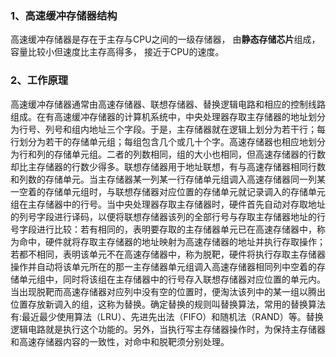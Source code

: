 ### 1、高速缓冲存储器结构 ###
高速缓冲存储器是存在于主存与CPU之间的一级存储器， 由**静态存储芯片**组成，容量比较小但速度比主存高得多， 接近于CPU的速度。  
### 2、工作原理 ###
高速缓冲存储器通常由高速存储器、联想存储器、替换逻辑电路和相应的控制线路组成。在有高速缓冲存储器的计算机系统中，中央处理器存取主存储器的地址划分为行号、列号和组内地址三个字段。于是，主存储器就在逻辑上划分为若干行；每行划分为若干的存储单元组；每组包含几个或几十个字。高速存储器也相应地划分为行和列的存储单元组。二者的列数相同，组的大小也相同，但高速存储器的行数却比主存储器的行数少得多。联想存储器用于地址联想，有与高速存储器相同行数和列数的存储单元。当主存储器某一列某一行存储单元组调入高速存储器同一列某一空着的存储单元组时，与联想存储器对应位置的存储单元就记录调入的存储单元组在主存储器中的行号。当中央处理器存取主存储器时，硬件首先自动对存取地址的列号字段进行译码，以便将联想存储器该列的全部行号与存取主存储器地址的行号字段进行比较：若有相同的，表明要存取的主存储器单元已在高速存储器中，称为命中，硬件就将存取主存储器的地址映射为高速存储器的地址并执行存取操作；若都不相同，表明该单元不在高速存储器中，称为脱靶，硬件将执行存取主存储器操作并自动将该单元所在的那一主存储器单元组调入高速存储器相同列中空着的存储单元组中，同时将该组在主存储器中的行号存入联想存储器对应位置的单元内。当出现脱靶而高速存储器对应列中没有空的位置时，便淘汰该列中的某一组以腾出位置存放新调入的组，这称为替换。确定替换的规则叫替换算法，常用的替换算法有:最近最少使用算法（LRU）、先进先出法（FIFO）和随机法（RAND）等。替换逻辑电路就是执行这个功能的。另外，当执行写主存储器操作时，为保持主存储器和高速存储器内容的一致性，对命中和脱靶须分别处理。
